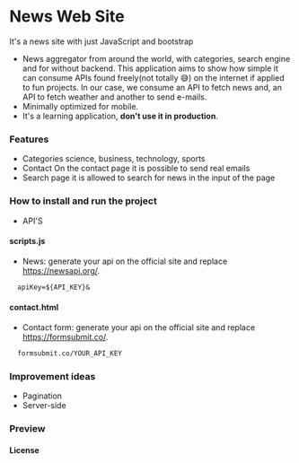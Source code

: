# News Web Site
It's a news site with just JavaScript and bootstrap

- News aggregator from around the world, with categories, search engine and for without backend. This application aims to show how simple it can consume APIs found freely(not totally 😅) on the internet if applied to fun projects. In our case, we consume an API to fetch news and, an API to fetch weather and another to send e-mails.
- Minimally optimized for mobile.
- It's a learning application, **don't use it in production**.

### Features
- Categories
  science, business, technology, sports
- Contact
  On the contact page it is possible to send real emails
- Search page
  it is allowed to search for news in the input of the page

### How to install and run the project

- API'S

#### scripts.js
- News: generate your api on the official site and replace https://newsapi.org/.
```markdown
  apiKey=${API_KEY}&
```
#### contact.html
- Contact form: generate your api on the official site and replace https://formsubmit.co/.
```markdown
  formsubmit.co/YOUR_API_KEY
```

### Improvement ideas
- Pagination
- Server-side


### Preview


#### License
